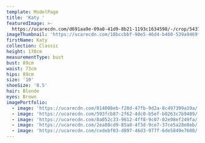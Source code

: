```yaml
---
template: ModelPage
title: 'Katy '
featuredImage: >-
  https://ucarecdn.com/d691aa9e-09a0-41d9-8b21-1193c1634598/-/crop/5437x3041/27,187/-/preview/
imageThumbnail: 'https://ucarecdn.com/18bccbbf-90e5-46d4-b460-539a9469f841/'
firstName: Katy
collection: Classic
height: 170cm
measurementType: bust
bust: 89cm
waist: 73cm
hips: 89cm
size: '10'
shoeSize: '8.5'
hair: Blonde
eyes: Brown
imagePortfolio:
  - image: 'https://ucarecdn.com/014008eb-f28d-47fb-9d2a-8c497399a19a/'
  - image: 'https://ucarecdn.com/593fcb87-2f62-4dc0-b5ef-b0263c7b9489/'
  - image: 'https://ucarecdn.com/8a052c33-9612-4ff8-9c07-02e98ef249fa/'
  - image: 'https://ucarecdn.com/2ea88cd9-85a8-4f3d-9ce7-37ce5a28e8eb/'
  - image: 'https://ucarecdn.com/cedebf03-d897-46d3-977f-6de5849e7608/'
---
```


